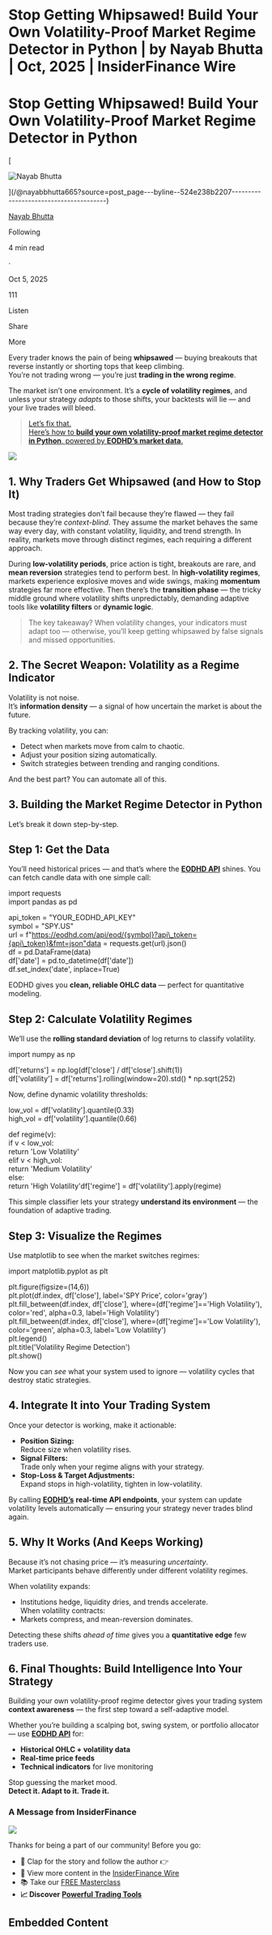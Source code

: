 # Stop Getting Whipsawed! Build Your Own Volatility-Proof Market Regime Detector in Python | by Nayab Bhutta | Oct, 2025 | InsiderFinance Wire

# Stop Getting Whipsawed! Build Your Own Volatility-Proof Market Regime Detector in Python

[

![Nayab Bhutta](https://miro.medium.com/v2/resize:fill:48:48/1*Xb452muRqoXjAf0DYryitg.png)





](/@nayabbhutta665?source=post_page---byline--524e238b2207---------------------------------------)

[Nayab Bhutta](/@nayabbhutta665?source=post_page---byline--524e238b2207---------------------------------------)

Following

4 min read

·

Oct 5, 2025

111

Listen

Share

More

Every trader knows the pain of being **whipsawed** — buying breakouts that reverse instantly or shorting tops that keep climbing.  
You’re not trading wrong — you’re just **trading in the wrong regime**.

The market isn’t one environment. It’s a **cycle of volatility regimes**, and unless your strategy _adapts_ to those shifts, your backtests will lie — and your live trades will bleed.

> [Let’s fix that.  
> Here’s how to **build your own volatility-proof market regime detector in Python**, powered by **EODHD’s market data**.](https://eodhd.com/pricing?via=nayab)

![](https://miro.medium.com/v2/resize:fit:1050/1*5ZAjwIfnc5mMYII5su1Ayw.jpeg)

## 1\. Why Traders Get Whipsawed (and How to Stop It)

Most trading strategies don’t fail because they’re flawed — they fail because they’re _context-blind_. They assume the market behaves the same way every day, with constant volatility, liquidity, and trend strength. In reality, markets move through distinct regimes, each requiring a different approach.

During **low-volatility periods**, price action is tight, breakouts are rare, and **mean reversion** strategies tend to perform best. In **high-volatility regimes**, markets experience explosive moves and wide swings, making **momentum** strategies far more effective. Then there’s the **transition phase** — the tricky middle ground where volatility shifts unpredictably, demanding adaptive tools like **volatility filters** or **dynamic logic**.

> The key takeaway? When volatility changes, your indicators must adapt too — otherwise, you’ll keep getting whipsawed by false signals and missed opportunities.

## 2\. The Secret Weapon: Volatility as a Regime Indicator

Volatility is not noise.  
It’s **information density** — a signal of how uncertain the market is about the future.

By tracking volatility, you can:

-   Detect when markets move from calm to chaotic.
-   Adjust your position sizing automatically.
-   Switch strategies between trending and ranging conditions.

And the best part? You can automate all of this.

## 3\. Building the Market Regime Detector in Python

Let’s break it down step-by-step.

## Step 1: Get the Data

You’ll need historical prices — and that’s where the [**EODHD API**](https://eodhd.com/pricing?via=nayab) shines. You can fetch candle data with one simple call:

import requests  
import pandas as pd

api\_token = "YOUR\_EODHD\_API\_KEY"  
symbol = "SPY.US"  
url = f"https://eodhd.com/api/eod/{symbol}?api\_token={api\_token}&fmt=json"data = requests.get(url).json()  
df = pd.DataFrame(data)  
df\['date'\] = pd.to\_datetime(df\['date'\])  
df.set\_index('date', inplace=True)

EODHD gives you **clean, reliable OHLC data** — perfect for quantitative modeling.

## Step 2: Calculate Volatility Regimes

We’ll use the **rolling standard deviation** of log returns to classify volatility.

import numpy as np

df\['returns'\] = np.log(df\['close'\] / df\['close'\].shift(1))  
df\['volatility'\] = df\['returns'\].rolling(window=20).std() \* np.sqrt(252)

Now, define dynamic volatility thresholds:

low\_vol = df\['volatility'\].quantile(0.33)  
high\_vol = df\['volatility'\].quantile(0.66)

def regime(v):  
    if v < low\_vol:  
        return 'Low Volatility'  
    elif v < high\_vol:  
        return 'Medium Volatility'  
    else:  
        return 'High Volatility'df\['regime'\] = df\['volatility'\].apply(regime)

This simple classifier lets your strategy **understand its environment** — the foundation of adaptive trading.

## Step 3: Visualize the Regimes

Use matplotlib to see when the market switches regimes:

import matplotlib.pyplot as plt

plt.figure(figsize=(14,6))  
plt.plot(df.index, df\['close'\], label='SPY Price', color='gray')  
plt.fill\_between(df.index, df\['close'\], where=(df\['regime'\]=='High Volatility'), color='red', alpha=0.3, label='High Volatility')  
plt.fill\_between(df.index, df\['close'\], where=(df\['regime'\]=='Low Volatility'), color='green', alpha=0.3, label='Low Volatility')  
plt.legend()  
plt.title('Volatility Regime Detection')  
plt.show()

Now you can _see_ what your system used to ignore — volatility cycles that destroy static strategies.

## 4\. Integrate It into Your Trading System

Once your detector is working, make it actionable:

-   **Position Sizing:**  
    Reduce size when volatility rises.
-   **Signal Filters:**  
    Trade only when your regime aligns with your strategy.
-   **Stop-Loss & Target Adjustments:**  
    Expand stops in high-volatility, tighten in low-volatility.

By calling [**EODHD’s**](https://eodhd.com/pricing?via=nayab) **real-time API endpoints**, your system can update volatility levels automatically — ensuring your strategy never trades blind again.

## 5\. Why It Works (And Keeps Working)

Because it’s not chasing price — it’s measuring _uncertainty_.  
Market participants behave differently under different volatility regimes.

When volatility expands:

-   Institutions hedge, liquidity dries, and trends accelerate.  
    When volatility contracts:
-   Markets compress, and mean-reversion dominates.

Detecting these shifts _ahead of time_ gives you a **quantitative edge** few traders use.

## 6\. Final Thoughts: Build Intelligence Into Your Strategy

Building your own volatility-proof regime detector gives your trading system **context awareness** — the first step toward a self-adaptive model.

Whether you’re building a scalping bot, swing system, or portfolio allocator — use [**EODHD API**](https://eodhd.com/pricing?via=nayab) for:

-   **Historical OHLC + volatility data**
-   **Real-time price feeds**
-   **Technical indicators** for live monitoring

Stop guessing the market mood.  
**Detect it. Adapt to it. Trade it.**

### A Message from InsiderFinance

![](https://miro.medium.com/v2/resize:fit:452/0*10x5_2smmKq8oIlf.png)

Thanks for being a part of our community! Before you go:

-   👏 Clap for the story and follow the author 👉
-   📰 View more content in the [InsiderFinance Wire](https://wire.insiderfinance.io/)
-   📚 Take our [FREE Masterclass](https://learn.insiderfinance.io/p/mastering-the-flow)
-   **📈 Discover** [**Powerful Trading Tools**](https://insiderfinance.io/?utm_source=wire&utm_medium=message)

## Embedded Content